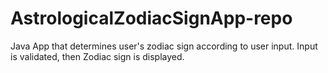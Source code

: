 # AstrologicalZodiacSignApp-repo
Java App that determines user's zodiac sign according to user input. Input is validated, then Zodiac sign is displayed.
